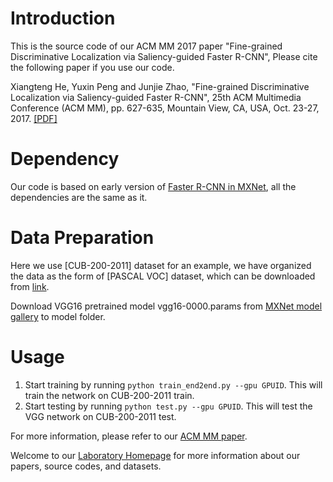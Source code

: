 # Introduction
This is the source code of our ACM MM 2017 paper "Fine-grained Discriminative Localization via Saliency-guided Faster R-CNN", Please cite the following paper if you use our code.

Xiangteng He, Yuxin Peng and Junjie Zhao, "Fine-grained Discriminative Localization via Saliency-guided Faster R-CNN", 25th ACM Multimedia Conference (ACM MM), pp. 627-635, Mountain View, CA, USA, Oct. 23-27, 2017. [[PDF]](http://www.icst.pku.edu.cn/mipl/tiki-download_file.php?fileId=1007)

# Dependency
Our code is based on early version of [Faster R-CNN in MXNet](https://github.com/precedenceguo/mx-rcnn), all the dependencies are the same as it.

# Data Preparation
Here we use [CUB-200-2011] dataset for an example, we have organized the data as the form of [PASCAL VOC] dataset, which can be downloaded from [link](http://www.icst.pku.edu.cn/mipl/tiki-download_file.php?fileId=1006).

Download VGG16 pretrained model vgg16-0000.params from [MXNet model gallery](https://github.com/dmlc/mxnet-model-gallery/blob/master/imagenet-1k-vgg.md) to model folder.

# Usage

1. Start training by running ``python train_end2end.py --gpu GPUID``. This will train the network on CUB-200-2011 train.
2. Start testing by running ``python test.py --gpu GPUID``. This will test the VGG network on CUB-200-2011 test.

For more information, please refer to our [ACM MM paper](http://www.icst.pku.edu.cn/mipl/tiki-download_file.php?fileId=1007).

Welcome to our [Laboratory Homepage](http://www.icst.pku.edu.cn/mipl) for more information about our papers, source codes, and datasets.


